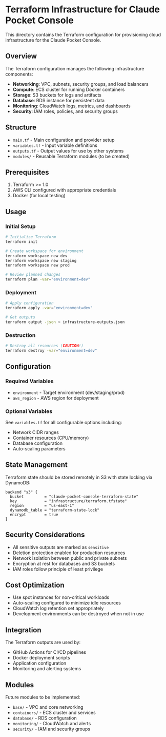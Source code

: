 # Terraform Infrastructure for Claude Pocket Console

This directory contains the Terraform configuration for provisioning cloud infrastructure for the Claude Pocket Console.

## Overview

The Terraform configuration manages the following infrastructure components:

- **Networking**: VPC, subnets, security groups, and load balancers
- **Compute**: ECS cluster for running Docker containers
- **Storage**: S3 buckets for logs and artifacts
- **Database**: RDS instance for persistent data
- **Monitoring**: CloudWatch logs, metrics, and dashboards
- **Security**: IAM roles, policies, and security groups

## Structure

- `main.tf` - Main configuration and provider setup
- `variables.tf` - Input variable definitions
- `outputs.tf` - Output values for use by other systems
- `modules/` - Reusable Terraform modules (to be created)

## Prerequisites

1. Terraform >= 1.0
2. AWS CLI configured with appropriate credentials
3. Docker (for local testing)

## Usage

### Initial Setup

```bash
# Initialize Terraform
terraform init

# Create workspace for environment
terraform workspace new dev
terraform workspace new staging
terraform workspace new prod

# Review planned changes
terraform plan -var="environment=dev"
```

### Deployment

```bash
# Apply configuration
terraform apply -var="environment=dev"

# Get outputs
terraform output -json > infrastructure-outputs.json
```

### Destruction

```bash
# Destroy all resources (CAUTION!)
terraform destroy -var="environment=dev"
```

## Configuration

### Required Variables

- `environment` - Target environment (dev/staging/prod)
- `aws_region` - AWS region for deployment

### Optional Variables

See `variables.tf` for all configurable options including:
- Network CIDR ranges
- Container resources (CPU/memory)
- Database configuration
- Auto-scaling parameters

## State Management

Terraform state should be stored remotely in S3 with state locking via DynamoDB:

```hcl
backend "s3" {
  bucket         = "claude-pocket-console-terraform-state"
  key            = "infrastructure/terraform.tfstate"
  region         = "us-east-1"
  dynamodb_table = "terraform-state-lock"
  encrypt        = true
}
```

## Security Considerations

- All sensitive outputs are marked as `sensitive`
- Deletion protection enabled for production resources
- Network isolation between public and private subnets
- Encryption at rest for databases and S3 buckets
- IAM roles follow principle of least privilege

## Cost Optimization

- Use spot instances for non-critical workloads
- Auto-scaling configured to minimize idle resources
- CloudWatch log retention set appropriately
- Development environments can be destroyed when not in use

## Integration

The Terraform outputs are used by:
- GitHub Actions for CI/CD pipelines
- Docker deployment scripts
- Application configuration
- Monitoring and alerting systems

## Modules

Future modules to be implemented:
- `base/` - VPC and core networking
- `containers/` - ECS cluster and services
- `database/` - RDS configuration
- `monitoring/` - CloudWatch and alerts
- `security/` - IAM and security groups